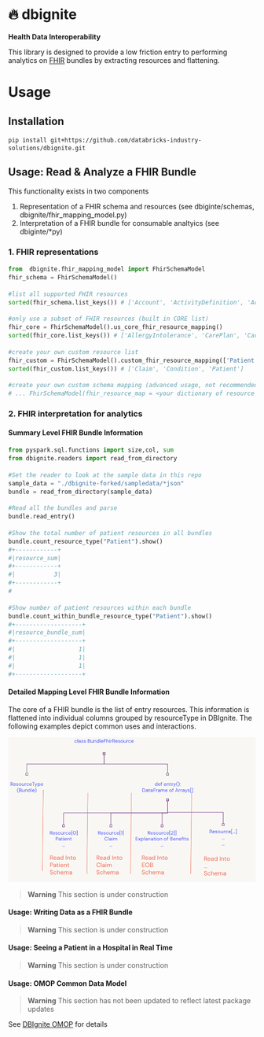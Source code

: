 # 🔥 dbignite
__Health Data Interoperability__

This library is designed to provide a low friction entry to performing analytics on 
[FHIR](https://hl7.org/fhir/bundle.html) bundles by extracting resources and flattening. 

# Usage

## Installation
```
pip install git+https://github.com/databricks-industry-solutions/dbignite.git
```

## Usage: Read & Analyze a FHIR Bundle

This functionality exists in two components 

1. Representation of a FHIR schema and resources (see dbiginte/schemas, dbignite/fhir_mapping_model.py)
2. Interpretation of a FHIR bundle for consumable analtyics (see dbiginte/*py)

### 1. FHIR representations

``` python 
from  dbignite.fhir_mapping_model import FhirSchemaModel
fhir_schema = FhirSchemaModel()

#list all supported FHIR resources
sorted(fhir_schema.list_keys()) # ['Account', 'ActivityDefinition', 'ActorDefinition'...

#only use a subset of FHIR resources (built in CORE list)
fhir_core = FhirSchemaModel().us_core_fhir_resource_mapping()
sorted(fhir_core.list_keys()) # ['AllergyIntolerance', 'CarePlan', 'CareTeam', 'Condition', ...

#create your own custom resource list
fhir_custom = FhirSchemaModel().custom_fhir_resource_mapping(['Patient', 'Claim', 'Condition'])
sorted(fhir_custom.list_keys()) # ['Claim', 'Condition', 'Patient']

#create your own custom schema mapping (advanced usage, not recommended)
# ... FhirSchemaModel(fhir_resource_map = <your dictionary of resource to spark schema>)
```

### 2. FHIR interpretation for analytics

#### Summary Level FHIR Bundle Information

``` python
from pyspark.sql.functions import size,col, sum
from dbignite.readers import read_from_directory

#Set the reader to look at the sample data in this repo
sample_data = "./dbignite-forked/sampledata/*json"
bundle = read_from_directory(sample_data)

#Read all the bundles and parse
bundle.read_entry()

#Show the total number of patient resources in all bundles
bundle.count_resource_type("Patient").show() 
#+------------+                                                                  
#|resource_sum|
#+------------+
#|           3|
#+------------+
#

#Show number of patient resources within each bundle 
bundle.count_within_bundle_resource_type("Patient").show()
#+-------------------+
#|resource_bundle_sum|
#+-------------------+
#|                  1|
#|                  1|
#|                  1|
#+-------------------+

```

#### Detailed Mapping Level FHIR Bundle Information

The core of a  FHIR bundle is the list of entry resources. This information is flattened into individual columns grouped by resourceType in DBIgnite. The following examples depict common uses and interactions. 

![logo](/img/FhirBundleSchemaClass.png?raw=true)

>  **Warning** 
> This section is under construction

#### Usage: Writing Data as a FHIR Bundle 

>  **Warning** 
> This section is under construction

#### Usage: Seeing a Patient in a Hospital in Real Time  

>  **Warning** 
> This section is under construction

#### Usage: OMOP Common Data Model 

>  **Warning** 
> This section has not been updated to reflect latest package updates

See [DBIgnite OMOP](dbignite/omop) for details 
